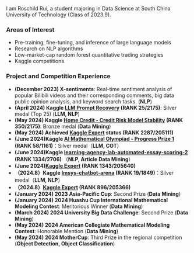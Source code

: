 I am Roschild Rui, a student majoring in Data Science at South China University of Technology (Class of 2023.9).

### Areas of Interest
- Pre-training, fine-tuning, and inference of large language models
- Research on NLP algorithms
- Low-market-cap random forest quantitative trading strategies
- Kaggle competitions

### Project and Competition Experience
- **(December 2023) X-sentiments**: Real-time sentiment analysis of popular Bilibili videos and their corresponding comments, big data public opinion analysis, and keyword search tasks. (**NLP**)
- **(April 2024) Kaggle [LLM Prompt Recovery](https://www.kaggle.com/competitions/llm-prompt-recovery) (RANK 25/2175)**: Silver medal (Top 25) (**LLM, NLP**)
- **(May 2024) Kaggle [Home Credit - Credit Risk Model Stability](https://www.kaggle.com/competitions/home-credit-credit-risk-model-stability) (RANK 350/2175)**: Bronze medal (**Data Mining**)
- **(May 2024) Achieved [Kaggle Expert](https://www.kaggle.com/roschildrui) status (RANK 2287/205111)**
- **(June 2024)Kaggle [AI Mathematical Olympiad - Progress Prize 1](https://www.kaggle.com/competitions/ai-mathematical-olympiad-prize) (RANK 58/1161)**：Silver medal（**LLM, COT**）
- **(June 2024)Kaggle [learning-agency-lab-automated-essay-scoring-2](https://www.kaggle.com/competitions/learning-agency-lab-automated-essay-scoring-2) (RANK 1334/2706)** （**NLP, Article Data Mining**）
- **(June 2024)[Kaggle Expert](https://www.kaggle.com/roschildrui) (RANK 1343/205640)**
- **（2024.8）Kaggle [lmsys-chatbot-arena](https://www.kaggle.com/competitions/lmsys-chatbot-arena) (RANK 19/1849)**：Silver medal（**LLM, NLP**）
- **（2024.8）[Kaggle Expert](https://www.kaggle.com/roschildrui) (RANK 896/205366)**
- **(January 2024) 2023 Asia-Pacific Cup**: Second Prize (**Data Mining**)
- **(January 2024) 2024 Huashu Cup International Mathematical Modeling Contest**: Meritorious Winner (**Data Mining**)
- **(March 2024) 2024 University Big Data Challenge**: Second Prize (**Data Mining**)
- **(May 2024) 2024 American Collegiate Mathematical Modeling Contest**: Honorable Mention (**Data Mining**)
- **(May 2024) 2024 MotherCup**: Third Prize in the regional competition (**Object Detection, Object Classification**)






